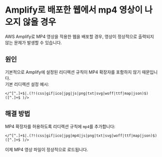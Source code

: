 # Amplify로 배포한 웹에서 mp4 영상이 나오지 않을 경우

AWS Amplify로 MP4 영상을 적용한 웹을 배포할 경우, 영상이 정상적으로 출력되지 않는 문제가 발생할 수 있습니다.

## 원인

기본적으로 Amplify에 설정된 리디렉션 규칙이 MP4 확장자를 포함하지 않기 때문입니다.  
기본 리디렉션 설정 예시:

```plaintext
</^[^.]+$|.(?!(css|gif|ico|jpg|js|png|txt|svg|woff|ttf|map|json)$)([^.]+$ )/>
```

## 해결 방법

MP4 확장자를 허용하도록 리디렉션 규칙에 `mp4`를 추가합니다:

```plaintext
</^[^.]+$|.(?!(css|gif|ico|jpg|mp4|js|png|txt|svg|woff|ttf|map|json)$)([^.]+$ )/>
```

이제 MP4 영상 파일이 정상적으로 로드됩니다.
